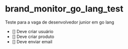 # brand_monitor_go_lang_test
Teste para a vaga de desenvolvedor junior em go lang

<ul>
  <li>[] Deve criar usuário</li>
  <li>[] Deve criar produto</li>
  <li>[] Deve enviar email</li>
</ul>
